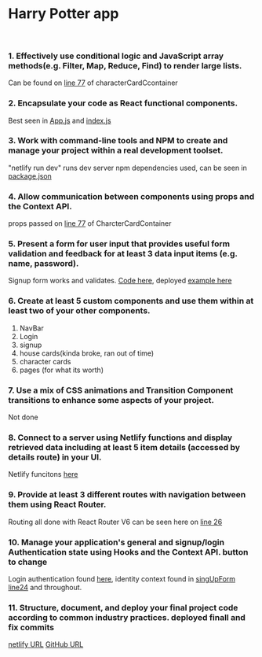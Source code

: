 

# Harry Potter app
<br>

 
### 1. Effectively use conditional logic and JavaScript array methods(e.g. Filter, Map, Reduce, Find) to render large lists.

Can be found on [line 77](src/pages/CharacterCardContainer.js) of characterCardCcontainer

### 2. Encapsulate your code as React functional components.
Best seen in [App.js](/src/App.js) and [index.js](/src/idex.js)

### 3. Work with command-line tools and NPM to create and manage your project within a real development toolset.
"netlify run dev" runs dev server
 npm dependencies used, can be seen in [package.json](/package.json)

### 4. Allow communication between components using props and the Context API. 
props passed on [line 77](src/pages/CharacterCardContainer.js) of CharcterCardContainer

### 5. Present a form for user input that provides useful form validation and feedback for at least 3 data input items (e.g. name, password).
Signup form works and validates. [Code here](src/components/SignUpForm.js), deployed [example here](https://pensive-johnson-5afb23.netlify.app/signUp)

### 6. Create at least 5 custom components and use them within at least two of your other components.
1. NavBar
2. Login
3. signup
4. house cards(kinda broke, ran out of time)
5. character cards
6. pages (for what its worth)


### 7. Use a mix of CSS animations and Transition Component transitions to enhance some aspects of your project.

Not done

### 8. Connect to a server using Netlify functions and display retrieved data including at least 5 item details (accessed by details route) in your UI. 
 Netlify funcitons [here](netlify/functions)

### 9. Provide at least 3 different routes with navigation between them using React Router.
Routing all done with React Router V6 can be seen here on [line 26](/src/App.js) 

### 10. Manage your application's general and signup/login Authentication state using Hooks and the Context API. button to change
Login authentication found [here](src/components/SignUpForm.js), identity context found in [singUpForm line24](src/components/SignUpForm.js) and throughout.

### 11. Structure, document, and deploy your final project code according to common industry practices. deployed finall and fix commits
[netlify URL](https://pensive-johnson-5afb23.netlify.app)
[GitHub URL](https://github.com/BriNelson/initial-react-app3790/tree/final-project-3790)



